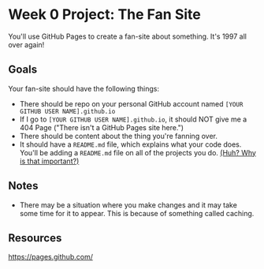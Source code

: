 # Week 0 Project: The Fan Site
You'll use GitHub Pages to create a fan-site about something. It's 1997 all over again!

## Goals
Your fan-site should have the following things:
 - There should be repo on your personal GitHub account named `[YOUR GITHUB USER NAME].github.io`
 - If I go to `[YOUR GITHUB USER NAME].github.io`, it should NOT give me a 404 Page ("There isn't a GitHub Pages site here.")
 - There should be content about the thing you're fanning over. 
 - It should have a `README.md` file, which explains what your code does. You'll be adding a `README.md` file on all of the projects you do. [(Huh? Why is that important?)](https://help.github.com/en/github/creating-cloning-and-archiving-repositories/about-readmes)

## Notes
 - There may be a situation where you make changes and it may take some time for it to appear. This is because of something called caching.

## Resources

https://pages.github.com/

